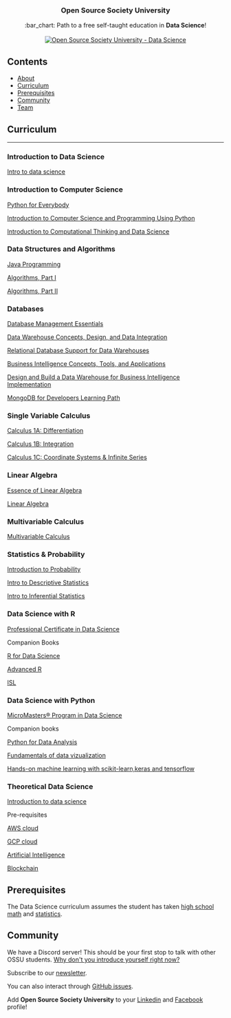 <h3 align="center">Open Source Society University</h3>
<p align="center">
  :bar_chart: Path to a free self-taught education in <strong>Data Science</strong>!
  <br><br>
  <a href="https://github.com/open-source-society/data-science">
    <img alt="Open Source Society University - Data Science" src="https://img.shields.io/badge/OSSU-data--science-blue.svg">
  </a>
</p>


## Contents

- [About](#about)
- [Curriculum](#curriculum)
- [Prerequisites](#prerequisites)
- [Community](#community)
- [Team](#team)

## Curriculum

---

### Introduction to Data Science
[Intro to data science](https://www.youtube.com/playlist?list=PLMrJAkhIeNNQV7wi9r7Kut8liLFMWQOXn)

### Introduction to Computer Science
[Python for Everybody](https://www.coursera.org/specializations/python) 

[Introduction to Computer Science and Programming Using Python](https://ocw.mit.edu/courses/6-0001-introduction-to-computer-science-and-programming-in-python-fall-2016/)

[Introduction to Computational Thinking and Data Science](https://ocw.mit.edu/courses/6-0002-introduction-to-computational-thinking-and-data-science-fall-2016/)

### Data Structures and Algorithms
[Java Programming](https://java-programming.mooc.fi/)

[Algorithms, Part I](https://www.coursera.org/learn/algorithms-part1)

[Algorithms, Part II](https://www.coursera.org/learn/algorithms-part2)

### Databases
[Database Management Essentials](https://www.coursera.org/learn/database-management)

[Data Warehouse Concepts, Design, and Data Integration](https://www.coursera.org/learn/dwdesign)

[Relational Database Support for Data Warehouses](https://www.coursera.org/learn/dwrelational)

[Business Intelligence Concepts, Tools, and Applications](https://www.coursera.org/learn/business-intelligence-tools)

[Design and Build a Data Warehouse for Business Intelligence Implementation](https://www.coursera.org/learn/data-warehouse-bi-building)

[MongoDB for Developers Learning Path](https://university.mongodb.com/learning_paths/developer)

### Single Variable Calculus
[Calculus 1A: Differentiation](https://www.edx.org/course/calculus-1a-differentiation-mitx-18-01-1x)

[Calculus 1B: Integration](https://www.edx.org/course/calculus-1b-integration-mitx-18-01-2x)

[Calculus 1C: Coordinate Systems & Infinite Series](https://www.edx.org/course/calculus-1c-coordinate-systems-infinite-mitx-18-01-3x)

### Linear Algebra
[Essence of Linear Algebra](https://www.youtube.com/playlist?list=PLZHQObOWTQDPD3MizzM2xVFitgF8hE_ab)

[Linear Algebra](https://ocw.mit.edu/courses/mathematics/18-06sc-linear-algebra-fall-2011/)

### Multivariable Calculus
[Multivariable Calculus](http://ocw.mit.edu/courses/mathematics/18-02sc-multivariable-calculus-fall-2010/index.htm)

### Statistics & Probability
[Introduction to Probability](https://projects.iq.harvard.edu/stat110/home)

[Intro to Descriptive Statistics](https://www.udacity.com/course/intro-to-descriptive-statistics--ud827)

[Intro to Inferential Statistics](https://www.udacity.com/course/intro-to-inferential-statistics--ud201)

### Data Science with R
[Professional Certificate in Data Science](https://pll.harvard.edu/series/professional-certificate-data-science)

Companion Books

[R for Data Science](https://r4ds.had.co.nz/)

[Advanced R](https://adv-r.hadley.nz/)

[ISL](https://www.statlearning.com/)

### Data Science with Python
[MicroMasters® Program in Data Science](https://www.edx.org/micromasters/uc-san-diegox-data-science)

Companion books

[Python for Data Analysis](https://wesmckinney.com/book/)

[Fundamentals of data vizualization](https://clauswilke.com/dataviz/)

[Hands-on machine learning with scikit-learn,keras and tensorflow](https://www.amazon.com/Hands-Machine-Learning-Scikit-Learn-TensorFlow-dp)

### Theoretical Data Science
[Introduction to data science](https://www.youtube.com/playlist?list=PL1Xmyl4aKTRhHnJRy7K41LtlGpcr5MXD9)

Pre-requisites

[AWS cloud](https://aws.amazon.com/training/)

[GCP cloud](https://cloud.google.com/learn/training)

[Artificial Intelligence](https://www.youtube.com/playlist?list=PL1Xmyl4aKTRjsEIvwpRWjuLHh9UEOF8Mb)

[Blockchain](https://www.youtube.com/playlist?list=PL1Xmyl4aKTRjZTZSA_gVpk2xf6QKr_QyZ)

## Prerequisites

The Data Science curriculum assumes the student has taken [high school math](https://github.com/ossu/computer-science/blob/master/FAQ.md#how-can-i-review-the-math-prerequisites) and [statistics](https://www.khanacademy.org/math/probability).

## Community

We have a Discord server! This should be your first stop to talk with other OSSU students. [Why don't you introduce yourself right now?](https://discord.gg/wuytwK5s9h)

Subscribe to our [newsletter](https://tinyletter.com/OpenSourceSocietyUniversity).

You can also interact through [GitHub issues](https://github.com/open-source-society/data-science/issues).

Add **Open Source Society University** to your [Linkedin](https://www.linkedin.com/school/11272443/) and [Facebook](https://www.facebook.com/ossuniversity) profile!

